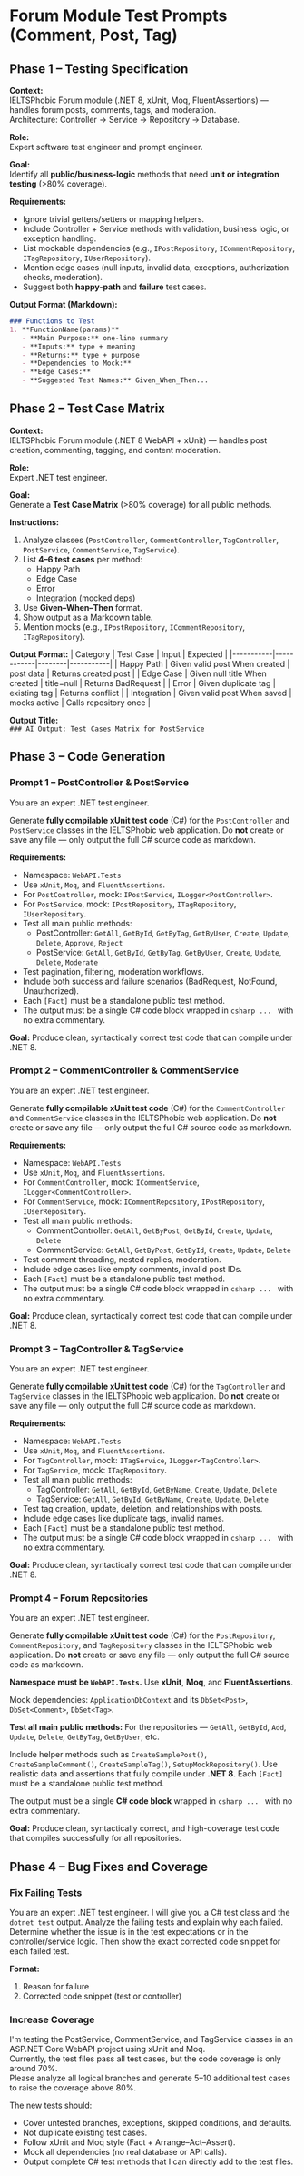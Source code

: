 # Forum Module Test Prompts (Comment, Post, Tag)

## Phase 1 – Testing Specification

**Context:**  
IELTSPhobic Forum module (.NET 8, xUnit, Moq, FluentAssertions) — handles forum posts, comments, tags, and moderation.  
Architecture: Controller → Service → Repository → Database.  

**Role:**  
Expert software test engineer and prompt engineer.  

**Goal:**  
Identify all **public/business-logic** methods that need **unit or integration testing** (>80% coverage).  

**Requirements:**  
- Ignore trivial getters/setters or mapping helpers.  
- Include Controller + Service methods with validation, business logic, or exception handling.  
- List mockable dependencies (e.g., `IPostRepository`, `ICommentRepository`, `ITagRepository`, `IUserRepository`).  
- Mention edge cases (null inputs, invalid data, exceptions, authorization checks, moderation).  
- Suggest both **happy-path** and **failure** test cases.  

**Output Format (Markdown):**  
```markdown
### Functions to Test
1. **FunctionName(params)**
   - **Main Purpose:** one-line summary  
   - **Inputs:** type + meaning  
   - **Returns:** type + purpose  
   - **Dependencies to Mock:**  
   - **Edge Cases:**  
   - **Suggested Test Names:** Given_When_Then...
```

## Phase 2 – Test Case Matrix

**Context:**  
IELTSPhobic Forum module (.NET 8 WebAPI + xUnit) — handles post creation, commenting, tagging, and content moderation.  

**Role:**  
Expert .NET test engineer.  

**Goal:**  
Generate a **Test Case Matrix** (>80% coverage) for all public methods.  

**Instructions:**  
1. Analyze classes (`PostController`, `CommentController`, `TagController`, `PostService`, `CommentService`, `TagService`).  
2. List **4–6 test cases** per method:  
   - Happy Path  
   - Edge Case  
   - Error  
   - Integration (mocked deps)  
3. Use **Given–When–Then** format.  
4. Show output as a Markdown table.  
5. Mention mocks (e.g., `IPostRepository`, `ICommentRepository`, `ITagRepository`).  

**Output Format:**
| Category | Test Case | Input | Expected |
|-----------|------------|--------|-----------|
| Happy Path | Given valid post When created | post data | Returns created post |
| Edge Case | Given null title When created | title=null | Returns BadRequest |
| Error | Given duplicate tag | existing tag | Returns conflict |
| Integration | Given valid post When saved | mocks active | Calls repository once |

**Output Title:**  
`### AI Output: Test Cases Matrix for PostService`

## Phase 3 – Code Generation

### Prompt 1 – PostController & PostService
You are an expert .NET test engineer.

Generate **fully compilable xUnit test code** (C#) for the `PostController` and `PostService` classes in the IELTSPhobic web application.
Do **not** create or save any file — only output the full C# source code as markdown.

**Requirements:**
- Namespace: `WebAPI.Tests`
- Use `xUnit`, `Moq`, and `FluentAssertions`.
- For `PostController`, mock: `IPostService`, `ILogger<PostController>`.
- For `PostService`, mock: `IPostRepository`, `ITagRepository`, `IUserRepository`.
- Test all main public methods:
  - PostController: `GetAll`, `GetById`, `GetByTag`, `GetByUser`, `Create`, `Update`, `Delete`, `Approve`, `Reject`
  - PostService: `GetAll`, `GetById`, `GetByTag`, `GetByUser`, `Create`, `Update`, `Delete`, `Moderate`
- Test pagination, filtering, moderation workflows.
- Include both success and failure scenarios (BadRequest, NotFound, Unauthorized).
- Each `[Fact]` must be a standalone public test method.
- The output must be a single C# code block wrapped in ```csharp ... ``` with no extra commentary.

**Goal:**
Produce clean, syntactically correct test code that can compile under .NET 8.

### Prompt 2 – CommentController & CommentService
You are an expert .NET test engineer.

Generate **fully compilable xUnit test code** (C#) for the `CommentController` and `CommentService` classes in the IELTSPhobic web application.
Do **not** create or save any file — only output the full C# source code as markdown.

**Requirements:**
- Namespace: `WebAPI.Tests`
- Use `xUnit`, `Moq`, and `FluentAssertions`.
- For `CommentController`, mock: `ICommentService`, `ILogger<CommentController>`.
- For `CommentService`, mock: `ICommentRepository`, `IPostRepository`, `IUserRepository`.
- Test all main public methods:
  - CommentController: `GetAll`, `GetByPost`, `GetById`, `Create`, `Update`, `Delete`
  - CommentService: `GetAll`, `GetByPost`, `GetById`, `Create`, `Update`, `Delete`
- Test comment threading, nested replies, moderation.
- Include edge cases like empty comments, invalid post IDs.
- Each `[Fact]` must be a standalone public test method.
- The output must be a single C# code block wrapped in ```csharp ... ``` with no extra commentary.

**Goal:**
Produce clean, syntactically correct test code that can compile under .NET 8.

### Prompt 3 – TagController & TagService
You are an expert .NET test engineer.

Generate **fully compilable xUnit test code** (C#) for the `TagController` and `TagService` classes in the IELTSPhobic web application.
Do **not** create or save any file — only output the full C# source code as markdown.

**Requirements:**
- Namespace: `WebAPI.Tests`
- Use `xUnit`, `Moq`, and `FluentAssertions`.
- For `TagController`, mock: `ITagService`, `ILogger<TagController>`.
- For `TagService`, mock: `ITagRepository`.
- Test all main public methods:
  - TagController: `GetAll`, `GetById`, `GetByName`, `Create`, `Update`, `Delete`
  - TagService: `GetAll`, `GetById`, `GetByName`, `Create`, `Update`, `Delete`
- Test tag creation, update, deletion, and relationships with posts.
- Include edge cases like duplicate tags, invalid names.
- Each `[Fact]` must be a standalone public test method.
- The output must be a single C# code block wrapped in ```csharp ... ``` with no extra commentary.

**Goal:**
Produce clean, syntactically correct test code that can compile under .NET 8.

### Prompt 4 – Forum Repositories
You are an expert .NET test engineer.

Generate **fully compilable xUnit test code** (C#) for the `PostRepository`, `CommentRepository`, and `TagRepository` classes in the IELTSPhobic web application.
Do **not** create or save any file — only output the full C# source code as markdown.

**Namespace must be `WebAPI.Tests`.**
Use **xUnit**, **Moq**, and **FluentAssertions**.

Mock dependencies: `ApplicationDbContext` and its `DbSet<Post>`, `DbSet<Comment>`, `DbSet<Tag>`.

**Test all main public methods:**
For the repositories — `GetAll`, `GetById`, `Add`, `Update`, `Delete`, `GetByTag`, `GetByUser`, etc.

Include helper methods such as `CreateSamplePost()`, `CreateSampleComment()`, `CreateSampleTag()`, `SetupMockRepository()`.
Use realistic data and assertions that fully compile under **.NET 8**.
Each `[Fact]` must be a standalone public test method.

The output must be a single **C# code block** wrapped in ```csharp ... ``` with no extra commentary.

**Goal:** Produce clean, syntactically correct, and high-coverage test code that compiles successfully for all repositories.

## Phase 4 – Bug Fixes and Coverage

### Fix Failing Tests
You are an expert .NET test engineer.
I will give you a C# test class and the `dotnet test` output.
Analyze the failing tests and explain why each failed.
Determine whether the issue is in the test expectations or in the controller/service logic.
Then show the exact corrected code snippet for each failed test.

**Format:**
1. Reason for failure
2. Corrected code snippet (test or controller)

### Increase Coverage
I'm testing the PostService, CommentService, and TagService classes in an ASP.NET Core WebAPI project using xUnit and Moq.  
Currently, the test files pass all test cases, but the code coverage is only around 70%.  
Please analyze all logical branches and generate 5–10 additional test cases to raise the coverage above 80%.  

The new tests should:
- Cover untested branches, exceptions, skipped conditions, and defaults.
- Not duplicate existing test cases.
- Follow xUnit and Moq style (Fact + Arrange–Act–Assert).
- Mock all dependencies (no real database or API calls).
- Output complete C# test methods that I can directly add to the test files.


